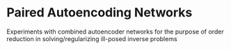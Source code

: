# Paired Autoencoding Networks
Experiments with combined autoencoder networks for the purpose of order reduction in solving/regularizing ill-posed inverse problems
